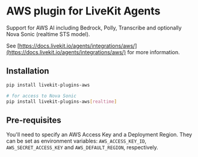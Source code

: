 # AWS plugin for LiveKit Agents

Support for AWS AI including Bedrock, Polly, Transcribe and optionally Nova Sonic (realtime STS model).

See [https://docs.livekit.io/agents/integrations/aws/](https://docs.livekit.io/agents/integrations/aws/) for more information.

## Installation

```bash
pip install livekit-plugins-aws

# for access to Nova Sonic
pip install livekit-plugins-aws[realtime]
```

## Pre-requisites

You'll need to specify an AWS Access Key and a Deployment Region. They can be set as environment variables: `AWS_ACCESS_KEY_ID`, `AWS_SECRET_ACCESS_KEY` and `AWS_DEFAULT_REGION`, respectively.
